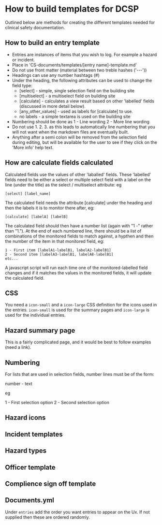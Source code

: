 # How to build templates for DCSP

Outlined below are methods for creating the different templates needed for 
clinical safety documentation.
## How to build an entry template
* Entries are instances of items that you wish to log. For example a hazard or
incident.
* Place in 'CS-documents/templates/[entry name]-template.md'
* Do not use front matter (material between two treble hashes ('---'))
* Headings can use any number hashtags (#)
* Under the heading, the following attributes can be used to change the field 
type:
    * [select] - simple, single selection field on the building site
    * [multiselect] - a multiselect field on building site
    * [calculate] - calculates a view result based on other 'labelled' fields
    (discussed in more detail below).
    * [any_other_values] - used as labels for [calculate] to use.
    * no labels - a simple textarea is used on the building site
* Numbering should be done as
    1 - Line wording
    2 - More line wording
* Do not use 1. 2. 3. as this leads to automatically line numbering that you
will not want when the markdown files are eventually built.
* Anything after a semi colon will be removed from the selection field during
editing, but will be available for the user to see if they click on the 'More
info' help text.

## How are calculate fields calculated
Calculated fields use the values of other 'laballed' fields. These 'labelled'
fields need to be either a select or multiple select field with a label on the
line (under the title) as the select / multiselect attribute: eg

    [select] [label_name]

The calculated field needs the attribute [calculate] under the heading and then
the labels it is to monitor there after, eg:

    [calculate] [labelA] [labelB]

The calculated field should then have a number list (again with "1 -" rather than 
"1."). At the end of each numbered line, there should be a list of combinations
of the monitored fields to match against, a hypthen and then the number of the
item in that monitored field, eg:

    1 - First item [labelA1-labelB1, labelA2-labelB1]
    2 - Second item [labelA3-labelB1, labelA8-labelB1]
    etc...

A javascript script will run each time one of the monitored-labelled field changes
and if it matches the values in the monitored fields, it will update the
calculated field.

## CSS
You need a `icon-small` and a `icon-large` CSS definition for the icons used 
in the entries. `icon-small` is used for the summary pages and `icon-large` is
used for the individual entries.

## Hazard summary page
This is a fairly complicated page, and it would be best to follow examples (need a link).

## Numbering
For lists that are used in selection fields, number lines must be of the form:

number - text

eg

1 - First selection option
2 - Second selection option

## Hazard icons

## Incident templates

## Hazard types

## Officer template

## Complience sign off template


## Documents.yml
Under `entries` add the order you want entries to appear on the Ux. If not supplied 
then these are ordered randomly.